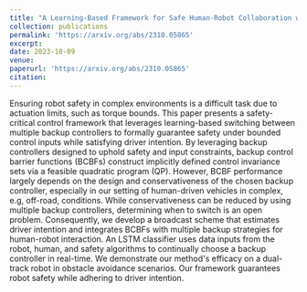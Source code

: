 ```yaml
---
title: "A Learning-Based Framework for Safe Human-Robot Collaboration with Multiple Backup Control Barrier Functions"
collection: publications
permalink: 'https://arxiv.org/abs/2310.05865'
excerpt: 
date: 2023-10-09
venue:
paperurl: 'https://arxiv.org/abs/2310.05865'
citation: 
---
```

Ensuring robot safety in complex environments is a difficult task due to actuation limits, such as torque bounds. This paper presents a safety-critical control framework that leverages learning-based switching between multiple backup controllers to formally guarantee safety under bounded control inputs while satisfying driver intention. By leveraging backup controllers designed to uphold safety and input constraints, backup control barrier functions (BCBFs) construct implicitly defined control invariance sets via a feasible quadratic program (QP). However, BCBF performance largely depends on the design and conservativeness of the chosen backup controller, especially in our setting of human-driven vehicles in complex, e.g, off-road, conditions. While conservativeness can be reduced by using multiple backup controllers, determining when to switch is an open problem. Consequently, we develop a broadcast scheme that estimates driver intention and integrates BCBFs with multiple backup strategies for human-robot interaction. An LSTM classifier uses data inputs from the robot, human, and safety algorithms to continually choose a backup controller in real-time. We demonstrate our method's efficacy on a dual-track robot in obstacle avoidance scenarios. Our framework guarantees robot safety while adhering to driver intention.